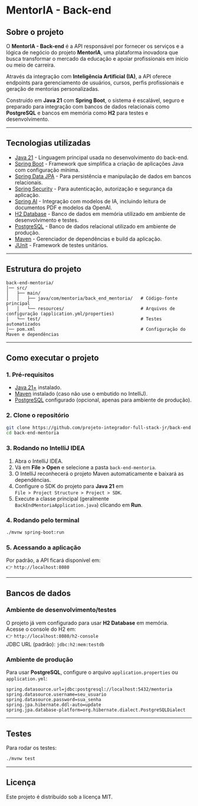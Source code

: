 # MentorIA - Back-end

## Sobre o projeto
O **MentorIA - Back-end** é a API responsável por fornecer os serviços e a lógica de negócio do projeto **MentorIA**, uma plataforma inovadora que busca transformar o mercado da educação e apoiar profissionais em início ou meio de carreira.  

Através da integração com **Inteligência Artificial (IA)**, a API oferece endpoints para gerenciamento de usuários, cursos, perfis profissionais e geração de mentorias personalizadas.  

Construído em **Java 21** com **Spring Boot**, o sistema é escalável, seguro e preparado para integração com bancos de dados relacionais como **PostgreSQL** e bancos em memória como **H2** para testes e desenvolvimento.

---

## Tecnologias utilizadas

- [Java 21](https://openjdk.org/projects/jdk/21/) - Linguagem principal usada no desenvolvimento do back-end.
- [Spring Boot](https://spring.io/projects/spring-boot) - Framework que simplifica a criação de aplicações Java com configuração mínima.
- [Spring Data JPA](https://spring.io/projects/spring-data-jpa) - Para persistência e manipulação de dados em bancos relacionais.
- [Spring Security](https://spring.io/projects/spring-security) - Para autenticação, autorização e segurança da aplicação.
- [Spring AI](https://spring.io/projects/spring-ai) - Integração com modelos de IA, incluindo leitura de documentos PDF e modelos da OpenAI.
- [H2 Database](https://www.h2database.com/) - Banco de dados em memória utilizado em ambiente de desenvolvimento e testes.
- [PostgreSQL](https://www.postgresql.org/) - Banco de dados relacional utilizado em ambiente de produção.
- [Maven](https://maven.apache.org/) - Gerenciador de dependências e build da aplicação.
- [JUnit](https://junit.org/) - Framework de testes unitários.

---

## Estrutura do projeto

```
back-end-mentoria/
│── src/
│   ├── main/
│   │   ├── java/com/mentoria/back_end_mentoria/   # Código-fonte principal
│   │   └── resources/                             # Arquivos de configuração (application.yml/properties)
│   └── test/                                      # Testes automatizados
│── pom.xml                                        # Configuração do Maven e dependências
```

---

## Como executar o projeto

### 1. Pré-requisitos
- [Java 21+](https://www.oracle.com/java/technologies/javase/jdk21-archive-downloads.html) instalado.
- [Maven](https://maven.apache.org/download.cgi) instalado (caso não use o embutido no IntelliJ).
- [PostgreSQL](https://www.postgresql.org/download/) configurado (opcional, apenas para ambiente de produção).

### 2. Clone o repositório
```bash
git clone https://github.com/projeto-integrador-full-stack-jr/back-end.git
cd back-end-mentoria
```

### 3. Rodando no IntelliJ IDEA
1. Abra o IntelliJ IDEA.
2. Vá em **File > Open** e selecione a pasta `back-end-mentoria`.
3. O IntelliJ reconhecerá o projeto Maven automaticamente e baixará as dependências.
4. Configure o SDK do projeto para **Java 21** em  
   `File > Project Structure > Project > SDK`.
5. Execute a classe principal (geralmente `BackEndMentoriaApplication.java`) clicando em **Run**.

### 4. Rodando pelo terminal
```bash
./mvnw spring-boot:run
```

### 5. Acessando a aplicação
Por padrão, a API ficará disponível em:  
👉 `http://localhost:8080`

---

## Bancos de dados

### Ambiente de desenvolvimento/testes
O projeto já vem configurado para usar **H2 Database** em memória.  
Acesse o console do H2 em:  
👉 `http://localhost:8080/h2-console`  
JDBC URL (padrão): `jdbc:h2:mem:testdb`

### Ambiente de produção
Para usar **PostgreSQL**, configure o arquivo `application.properties` ou `application.yml`:
```properties
spring.datasource.url=jdbc:postgresql://localhost:5432/mentoria
spring.datasource.username=seu_usuario
spring.datasource.password=sua_senha
spring.jpa.hibernate.ddl-auto=update
spring.jpa.database-platform=org.hibernate.dialect.PostgreSQLDialect
```

---

## Testes
Para rodar os testes:
```bash
./mvnw test
```

---

## Licença
Este projeto é distribuído sob a licença MIT.
